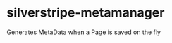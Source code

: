 silverstripe-metamanager
========================

Generates MetaData when a Page is saved on the fly

